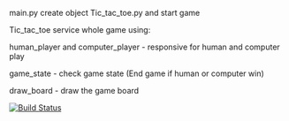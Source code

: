 main.py create object Tic_tac_toe.py and start game

Tic_tac_toe service whole game using:

human_player and computer_player - responsive for human and computer play

game_state - check game state (End game if human or computer win)

draw_board - draw the game board

[![Build Status](https://travis-ci.org/bartlomiejszozda/Lab_3.svg?branch=master)](https://travis-ci.org/bartlomiejszozda/Lab_3)
